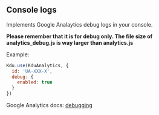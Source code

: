 ## Console logs

Implements Google Analaytics debug logs in your console.

**Please remember that it is for debug only. The file size of analytics\_debug.js is way larger than analytics.js**

Example:

```js
Kdu.use(KduAnalytics, {
  id: 'UA-XXX-X',
  debug: {
    enabled: true
  }
})
```

Google Analytics docs: [debugging](https://developers.google.com/analytics/devguides/collection/analyticsjs/debugging)
